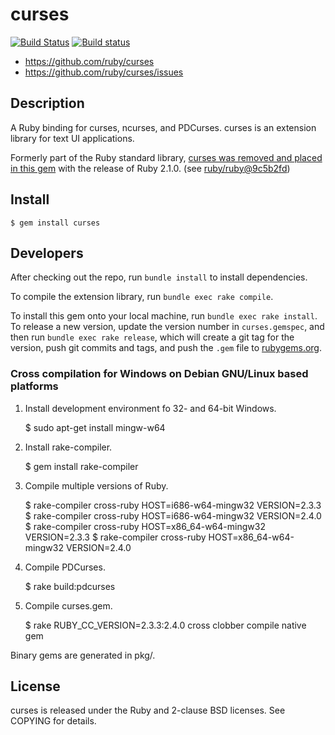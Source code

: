 # curses

[![Build Status](https://travis-ci.org/ruby/curses.svg?branch=master)](https://travis-ci.org/ruby/curses)
[![Build status](https://ci.appveyor.com/api/projects/status/kdvksgjo4fyd3c4m/branch/master?svg=true)](https://ci.appveyor.com/project/ruby/curses/branch/master)

* https://github.com/ruby/curses
* https://github.com/ruby/curses/issues

## Description

A Ruby binding for curses, ncurses, and PDCurses.
curses is an extension library for text UI applications.

Formerly part of the Ruby standard library, [curses was removed and placed in this gem][1]
with the release of Ruby 2.1.0. (see [ruby/ruby@9c5b2fd][2])

## Install

    $ gem install curses

## Developers

After checking out the repo, run `bundle install` to install dependencies.

To compile the extension library, run `bundle exec rake compile`.

To install this gem onto your local machine, run `bundle exec rake install`. To release a new version, update the version number in `curses.gemspec`, and then run `bundle exec rake release`, which will create a git tag for the version, push git commits and tags, and push the `.gem` file to [rubygems.org](https://rubygems.org).

### Cross compilation for Windows on Debian GNU/Linux based platforms

1. Install development environment fo 32- and 64-bit Windows.

    $ sudo apt-get install mingw-w64

2. Install rake-compiler.

    $ gem install rake-compiler

3. Compile multiple versions of Ruby.

    $ rake-compiler cross-ruby HOST=i686-w64-mingw32 VERSION=2.3.3
    $ rake-compiler cross-ruby HOST=i686-w64-mingw32 VERSION=2.4.0
    $ rake-compiler cross-ruby HOST=x86_64-w64-mingw32 VERSION=2.3.3
    $ rake-compiler cross-ruby HOST=x86_64-w64-mingw32 VERSION=2.4.0

3. Compile PDCurses.

    $ rake build:pdcurses

5. Compile curses.gem.

    $ rake RUBY_CC_VERSION=2.3.3:2.4.0 cross clobber compile native gem

Binary gems are generated in pkg/.

## License

curses is released under the Ruby and 2-clause BSD licenses.  See COPYING for
details.

[1]: https://bugs.ruby-lang.org/issues/8584
[2]: https://github.com/ruby/ruby/commit/9c5b2fd8aa0fd343ad094d47a638cfd3f6ae0a81
